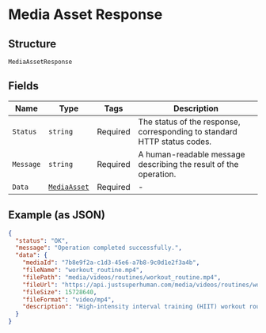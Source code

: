 
# Media Asset Response

## Structure

`MediaAssetResponse`

## Fields

| Name | Type | Tags | Description |
|  --- | --- | --- | --- |
| `Status` | `string` | Required | The status of the response, corresponding to standard HTTP status codes. |
| `Message` | `string` | Required | A human-readable message describing the result of the operation. |
| `Data` | [`MediaAsset`](../../doc/models/media-asset.md) | Required | - |

## Example (as JSON)

```json
{
  "status": "OK",
  "message": "Operation completed successfully.",
  "data": {
    "mediaId": "7b8e9f2a-c1d3-45e6-a7b8-9c0d1e2f3a4b",
    "fileName": "workout_routine.mp4",
    "filePath": "media/videos/routines/workout_routine.mp4",
    "fileUrl": "https://api.justsuperhuman.com/media/videos/routines/workout_routine.mp4",
    "fileSize": 15728640,
    "fileFormat": "video/mp4",
    "description": "High-intensity interval training (HIIT) workout routine for beginners"
  }
}
```


